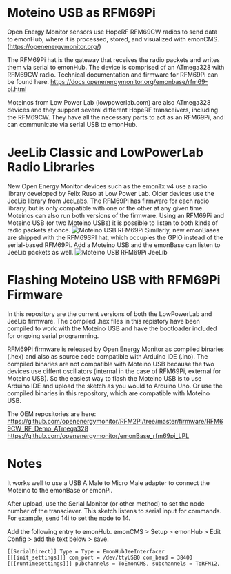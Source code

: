 # Moteino USB as RFM69Pi
Open Energy Monitor sensors use HopeRF RFM69CW radios to send data to emonHub, where it is processed, stored, and visualized with emonCMS. (https://openenergymonitor.org/)

The RFM69Pi hat is the gateway that receives the radio packets and writes them via serial to emonHub. The device is comprised of an ATmega328 with RFM69CW radio. Technical documentation and firmware for RFM69Pi can be found here. https://docs.openenergymonitor.org/emonbase/rfm69-pi.html

Moteinos from Low Power Lab (lowpowerlab.com) are also ATmega328 devices and they support several different HopeRF transceivers, including the RFM69CW. They have all the necessary parts to act as an RFM69Pi, and can communicate via serial USB to emonHub.

# JeeLib Classic and LowPowerLab Radio Libraries
New Open Energy Monitor devices such as the emonTx v4 use a radio library developed by Felix Ruso at Low Power Lab. Older devices use the JeeLib library from JeeLabs. The RFM69Pi has firmware for each radio library, but is only compatible with one or the other at any given time. Moteinos can also run both versions of the firmware. Using an RFM69Pi and Moteino USB (or two Moteino USBs) it is possible to listen to both kinds of radio packets at once.
![Moteino USB RFM69Pi](https://user-images.githubusercontent.com/17953028/215905802-72d38021-0e80-4fe2-b613-6ec0da3623e4.png)
Similarly, new emonBases are shipped with the RFM69SPI hat, which occupies the GPIO instead of the serial-based RFM69Pi. Add a Moteino USB and the emonBase can listen to JeeLib packets as well.
![Moteino USB RFM69Pi JeeLib](https://user-images.githubusercontent.com/17953028/213807911-efee877b-3453-48ba-8c6d-aa49f9e7cad3.png)

# Flashing Moteino USB with RFM69Pi Firmware
In this repository are the current versions of both the LowPowerLab and JeeLib firmware. The compiled .hex files in this repistory have been compiled to work with the Moteino USB and have the bootloader included for ongoing serial programming.

RFM69Pi firmware is released by Open Energy Monitor as compiled binaries (.hex) and also as source code compatible with Arduino IDE (.ino). The compiled binaries are not compatible with Moteino USB because the two devices use diffent oscillators (internal in the case of RFM69Pi, external for Moteino USB). So the easiest way to flash the Moteino USB is to use Arduino IDE and upload the sketch as you would to Arduino Uno. Or use the compiled binaries in this repository, which are compatible with Moteino USB.

The OEM repositories are here:
https://github.com/openenergymonitor/RFM2Pi/tree/master/firmware/RFM69CW_RF_Demo_ATmega328
https://github.com/openenergymonitor/emonBase_rfm69pi_LPL

# Notes
It works well to use a USB A Male to Micro Male adapter to connect the Moteino to the emonBase or emonPi.

After upload, use the Serial Monitor (or other method) to set the node number of the transciever. This sketch listens to serial input for commands. For example, send 14i to set the node to 14. 

Add the following entry to emonHub. emonCMS > Setup > emonHub > Edit Config > add the text below > save.

<code>[[SerialDirect]]
     Type = Type = EmonHubJeeInterfacer
      [[[init_settings]]]
           com_port = /dev/ttyUSB0 
           com_baud = 38400
      [[[runtimesettings]]]
           pubchannels = ToEmonCMS,
           subchannels = ToRFM12,
</code>
